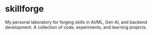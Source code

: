# skillforge
My personal laboratory for forging skills in AI/ML, Gen AI, and backend development. A collection of code, experiments, and learning projects.
